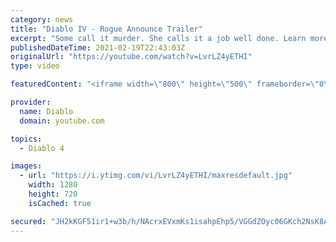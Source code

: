 ```yaml
---
category: news
title: "Diablo IV - Rogue Announce Trailer"
excerpt: "Some call it murder. She calls it a job well done. Learn more at Diablo4.com The Rogue is the newest addition to the Diablo IV campfire, combining range and ..."
publishedDateTime: 2021-02-19T22:43:03Z
originalUrl: "https://youtube.com/watch?v=LvrLZ4yETHI"
type: video

featuredContent: "<iframe width=\"800\" height=\"500\" frameborder=\"0\" src=\"https://www.youtube.com/embed/LvrLZ4yETHI\" allow=\"accelerometer; autoplay; encrypted-media; gyroscope; picture-in-picture\" allowfullscreen></iframe>"

provider:
  name: Diablo
  domain: youtube.com

topics:
  - Diablo 4

images:
  - url: "https://i.ytimg.com/vi/LvrLZ4yETHI/maxresdefault.jpg"
    width: 1280
    height: 720
    isCached: true

secured: "JH2kKGF51ir1+w3b/h/NAcrxEVxmKs1isahpEhp5/VGGdZOyc06GKch2NsK8Aoh3evhC9aguWoUa95stDGMQqe3/gPaQBZ8dAqVOfuzZzO2oQgxldiFhL4GELmuFROiuTL+a2KmILHg1VkjxZ650vxtqlqpIZUCbNFCCGc66JTRNOBiVl5gfBqJ+8aEw0KskpjevWe6AdUyABKXPuxx4T0earjCkpLldlhhr39qexjk/vhNvn/tVdCdUAtzFzvCUUZM2MHvBPUBdGL13UCZjoejSHJyET42rZuRC+bZziol4FDTBG8BOyJ4HLMPsNp2Qv3oCOkQnTIAIa0YEqstj21nwmh8ZkfibhoqltTjLT7g7vIzwNf98KTBg1pQG2bsCjhQGgRdMRk6oO1ihm33tvOEzqFjYPGPfK8bjbJurVVl1UbxfrYRRLat6YUIxDh3h;vPEI+Sd0xebJwHC4+Alb+A=="
---
```



